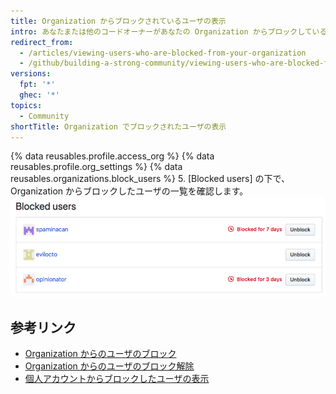 ```yaml
---
title: Organization からブロックされているユーザの表示
intro: あなたまたは他のコードオーナーがあなたの Organization からブロックしているすべてのユーザの一覧を表示することができます。 ユーザが一定期間ブロックされた場合は、ユーザがブロックされた時間を確認できます。
redirect_from:
  - /articles/viewing-users-who-are-blocked-from-your-organization
  - /github/building-a-strong-community/viewing-users-who-are-blocked-from-your-organization
versions:
  fpt: '*'
  ghec: '*'
topics:
  - Community
shortTitle: Organization でブロックされたユーザの表示
---
```



{% data reusables.profile.access_org %}
{% data reusables.profile.org_settings %}
{% data reusables.organizations.block_users %}
5. [Blocked users] の下で、Organization からブロックしたユーザの一覧を確認します。 ![ブロックされたユーザの一覧](/assets/images/help/settings/list-of-blocked-users-for-org.png)

## 参考リンク

- [Organization からのユーザのブロック](/communities/maintaining-your-safety-on-github/blocking-a-user-from-your-organization)
- [Organization からのユーザのブロック解除](/communities/maintaining-your-safety-on-github/unblocking-a-user-from-your-organization)
- [個人アカウントからブロックしたユーザの表示](/articles/viewing-users-you-ve-blocked-from-your-personal-account)
